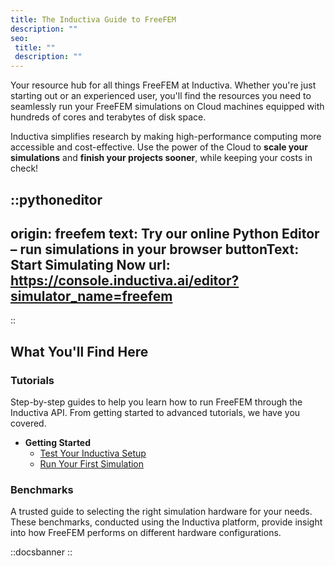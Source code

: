 ```yaml
---
title: The Inductiva Guide to FreeFEM
description: ""
seo:
 title: ""
 description: ""
---
```


Your resource hub for all things FreeFEM at Inductiva. Whether you're just starting out or an experienced user, you'll find the resources you need to seamlessly run your FreeFEM simulations on Cloud machines equipped with hundreds of cores and terabytes of disk space.

Inductiva simplifies research by making high-performance computing more accessible and cost-effective. Use the power of the Cloud to **scale your simulations** and **finish your projects sooner**, while keeping your costs in check!

::pythoneditor
---
origin: freefem
text: Try our online Python Editor – run simulations in your browser
buttonText: Start Simulating Now
url: https://console.inductiva.ai/editor?simulator_name=freefem
---
::

## What You'll Find Here

### Tutorials
Step-by-step guides to help you learn how to run FreeFEM through the Inductiva API. From getting started to advanced tutorials, we have you covered.

* **Getting Started**
    - [Test Your Inductiva Setup](/guides/freefem/tutorials/setup-test)
    - [Run Your First Simulation](/guides/freefem/tutorials/quick-start)

### Benchmarks
A trusted guide to selecting the right simulation hardware for your needs. These benchmarks, conducted using the Inductiva platform, provide insight into how FreeFEM performs on different hardware configurations.

::docsbanner
::
